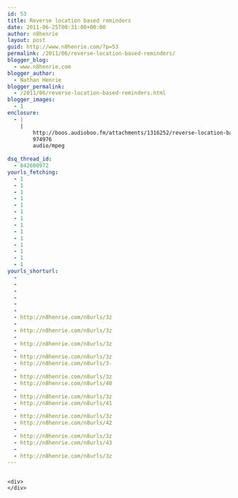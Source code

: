 ```yaml
---
id: 53
title: Reverse location based reminders
date: 2011-06-25T00:31:00+00:00
author: n8henrie
layout: post
guid: http://www.n8henrie.com/?p=53
permalink: /2011/06/reverse-location-based-reminders/
blogger_blog:
  - www.n8henrie.com
blogger_author:
  - Nathan Henrie
blogger_permalink:
  - /2011/06/reverse-location-based-reminders.html
blogger_images:
  - 1
enclosure:
  - |
    |
        http://boos.audioboo.fm/attachments/1316252/reverse-location-based-reminders.mp3?audio_clip_id=395948
        974976
        audio/mpeg
        
dsq_thread_id:
  - 842600972
yourls_fetching:
  - 1
  - 1
  - 1
  - 1
  - 1
  - 1
  - 1
  - 1
  - 1
  - 1
  - 1
  - 1
  - 1
  - 1
yourls_shorturl:
  - 
  - 
  - 
  - 
  - 
  - 
  - http://n8henrie.com/n8urls/3z
  - 
  - http://n8henrie.com/n8urls/3z
  - 
  - http://n8henrie.com/n8urls/3z
  - 
  - http://n8henrie.com/n8urls/3z
  - http://n8henrie.com/n8urls/3-
  - 
  - http://n8henrie.com/n8urls/3z
  - http://n8henrie.com/n8urls/40
  - 
  - http://n8henrie.com/n8urls/3z
  - http://n8henrie.com/n8urls/41
  - 
  - http://n8henrie.com/n8urls/3z
  - http://n8henrie.com/n8urls/42
  - 
  - http://n8henrie.com/n8urls/3z
  - http://n8henrie.com/n8urls/43
  - 
  - http://n8henrie.com/n8urls/3z
---
```

<div>
  <div>
    <img alt="Media_httpaudioboofmb_gctju" height="1" src="http://www.n8henrie.com/wp-content/uploads/2012/09/media_httpaudioboofmb_GctJu.jpg.scaled500.jpg" width="1" />
  </div>
  
  <p>
    </div> 
    
    <div>
    </div>